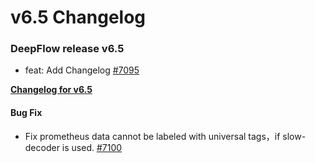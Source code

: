 # v6.5 Changelog

### DeepFlow release v6.5

- feat: Add Changelog [#7095](https://github.com/deepflowio/deepflow/pull/7095)

**[Changelog for v6.5](https://www.deepflow.io/docs/release-notes/release-6.5-ce)**<br/>

#### Bug Fix
* Fix prometheus data cannot be labeled with universal tags，if slow-decoder is used. [#7100](https://github.com/deepflowio/deepflow/pull/7100)
